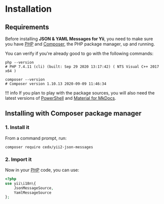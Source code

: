 # Installation

## Requirements
Before installing **JSON & YAML Messages for Yii**, you need to make sure you have [PHP](https://www.php.net)
and [Composer](https://getcomposer.org), the PHP package manager, up and running.
		
You can verify if you're already good to go with the following commands:

``` shell
php --version
# PHP 7.4.11 (cli) (built: Sep 29 2020 13:17:42) ( NTS Visual C++ 2017 x64 )

composer --version
# Composer version 1.10.13 2020-09-09 11:46:34
```

!!! info
	If you plan to play with the package sources, you will also need the latest versions of
	[PowerShell](https://docs.microsoft.com/en-us/powershell) and [Material for MkDocs](https://squidfunk.github.io/mkdocs-material).

## Installing with Composer package manager

### 1. Install it
From a command prompt, run:

``` shell
composer require cedx/yii2-json-messages
```

### 2. Import it
Now in your [PHP](https://www.php.net) code, you can use:

``` php
<?php
use yii\i18n\{
	JsonMessageSource,
	YamlMessageSource
};
```
